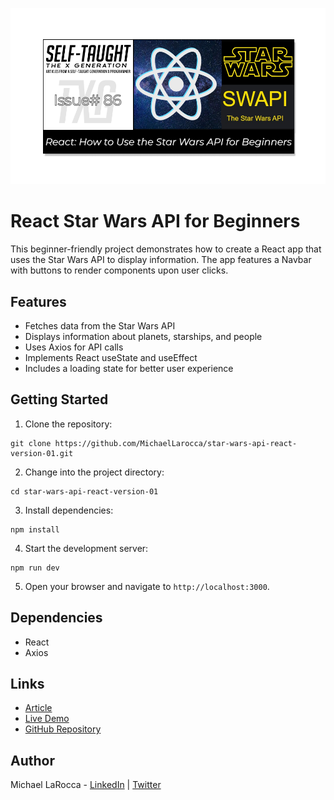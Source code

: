 ![TXG-86](https://github.com/MichaelLarocca/blog-michael-jude-larocca/blob/main/posts/2023/05-23/img/05-04-2023/TXG-86.png?raw=true)

# React Star Wars API for Beginners

This beginner-friendly project demonstrates how to create a React app that uses the Star Wars API to display information. The app features a Navbar with buttons to render components upon user clicks.

## Features

- Fetches data from the Star Wars API
- Displays information about planets, starships, and people
- Uses Axios for API calls
- Implements React useState and useEffect
- Includes a loading state for better user experience

## Getting Started

1. Clone the repository:

```
git clone https://github.com/MichaelLarocca/star-wars-api-react-version-01.git
```

2. Change into the project directory:

```
cd star-wars-api-react-version-01
```

3. Install dependencies:

```
npm install
```

4. Start the development server:

```
npm run dev
```

5. Open your browser and navigate to `http://localhost:3000`.

## Dependencies

- React
- Axios

## Links

- [Article](https://selftaughttxg.com/2023/03-23/StarWarsAPI-01/)
- [Live Demo](https://star-wars-api-react-version-01.netlify.app/)
- [GitHub Repository](https://github.com/MichaelLarocca/star-wars-api-react-version-01)

## Author

Michael LaRocca - [LinkedIn](https://www.linkedin.com/in/michaeljudelarocca/) | [Twitter](https://twitter.com/MikeJudeLarocca)
